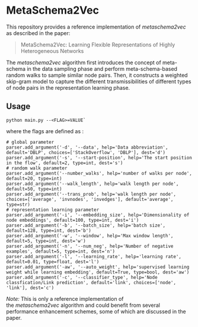 # MetaSchema2Vec

This repository provides a reference implementation of *metaschema2vec* as described in the paper:

> MetaSchema2Vec: Learning Flexible Representations of Highly Heterogeneous Networks

The *metaschema2vec* algorithm first introduces the concept of meta-schema in the data sampling phase and perform meta-schema-based random walks to sample similar node pairs. Then, it constructs a weighted skip-gram model to capture the different transmissibilities of different types of node pairs in the representation learning phase. 

## Usage

```shell
python main.py --<FLAG>=VALUE`
```

where the flags are defined as :

```
# global parameter
parser.add_argument('-d', '--data', help='Data abbreviation', default='DBLP', choices=['StackOverflow', 'DBLP'], dest='d')
parser.add_argument('-s', '--start-position', help='The start position in the flow', default=2, type=int, dest='s')
# random walk parameter
parser.add_argument('--number_walks', help='number of walks per node', default=20, type=int)
parser.add_argument('--walk_length', help='walk length per node', default=50, type=int)
parser.add_argument('--trans_prob', help='walk length per node', choices=['average', 'invnodes', 'invedges'], default='average', type=str)
# representation learning parameter
parser.add_argument('-i', '--embedding_size', help='Dimensionality of node embeddings', default=100, type=int, dest='i')
parser.add_argument('-b', '--batch_size', help='batch size', default=128, type=int, dest='b')
parser.add_argument('-w', '--window', help='Max window length', default=5, type=int, dest='w')
parser.add_argument('-n', '--num_neg', help='Number of negative examples', default=5, type=int, dest='n')
parser.add_argument('-l', '--learning_rate', help='learning rate', default=0.01, type=float, dest='l')
parser.add_argument('-aw', '--auto_weight', help='supervised learning weight while learning embedding', default=True, type=bool, dest='aw')
parser.add_argument('-c', '--classifier_type', help='Node classfication/Link prediction', default='link', choices=['node', 'link'], dest='c')
```

*Note:* This is only a reference implementation of the *metaschema2vec* algorithm and could benefit from several performance enhancement schemes, some of which are discussed in the paper.
